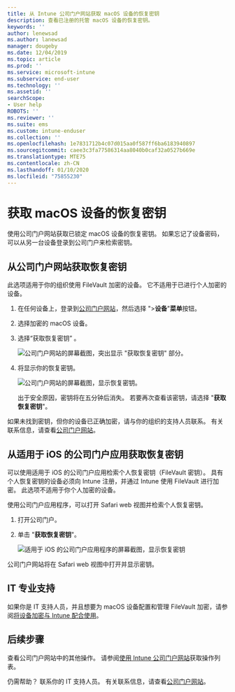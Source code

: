 ```yaml
---
title: 从 Intune 公司门户网站获取 macOS 设备的恢复密钥
description: 查看已注册的托管 macOS 设备的恢复密钥。
keywords: ''
author: lenewsad
ms.author: lanewsad
manager: dougeby
ms.date: 12/04/2019
ms.topic: article
ms.prod: ''
ms.service: microsoft-intune
ms.subservice: end-user
ms.technology: ''
ms.assetid: ''
searchScope:
- User help
ROBOTS: ''
ms.reviewer: ''
ms.suite: ems
ms.custom: intune-enduser
ms.collection: ''
ms.openlocfilehash: 1e7831712b4c07d015aa0f587ff6ba6183940897
ms.sourcegitcommit: caee3c3fa77586314aa8040b0caf32a0527b669e
ms.translationtype: MTE75
ms.contentlocale: zh-CN
ms.lasthandoff: 01/10/2020
ms.locfileid: "75855230"
---
```

# <a name="get-a-recovery-key-for-a-macos-device"></a>获取 macOS 设备的恢复密钥

使用公司门户网站获取已锁定 macOS 设备的恢复密钥。 如果忘记了设备密码，可以从另一台设备登录到公司门户来检索密钥。  

## <a name="get-recovery-key-from-company-portal-website"></a>从公司门户网站获取恢复密钥

此选项适用于你的组织使用 FileVault 加密的设备。 它不适用于已进行个人加密的设备。

1. 在任何设备上，登录到[公司门户网站](https://portal.manage.microsoft.com)，然后选择 ">**设备**"**菜单**按钮。  
2. 选择加密的 macOS 设备。  
3. 选择“获取恢复密钥”  。  

    ![公司门户网站的屏幕截图，突出显示 "获取恢复密钥" 部分。](./media/1907-recovery2-cpweb-intune.PNG)  

4. 将显示你的恢复密钥。

    ![公司门户网站的屏幕截图，显示恢复密钥。](./media/1907-recovery-cpweb-intune.PNG)  

    出于安全原因，密钥将在五分钟后消失。 若要再次查看该密钥，请选择 "**获取恢复密钥**"。

如果未找到密钥，但你的设备已正确加密，请与你的组织的支持人员联系。 有关联系信息，请查看[公司门户网站](https://go.microsoft.com/fwlink/?linkid=2010980)。  

## <a name="get-recovery-key-from-company-portal-app-for-ios"></a>从适用于 iOS 的公司门户应用获取恢复密钥

可以使用适用于 iOS 的公司门户应用检索个人恢复密钥（FileVault 密钥）。 具有个人恢复密钥的设备必须向 Intune 注册，并通过 Intune 使用 FileVault 进行加密。 此选项不适用于你个人加密的设备。 

使用公司门户应用程序，可以打开 Safari web 视图并检索个人恢复密钥。 

1. 打开公司门户。
2. 单击 "**获取恢复密钥**"。

    ![适用于 iOS 的公司门户应用程序的屏幕截图，显示恢复密钥](./media/get-recovery-key-cpweb-02.png)  

公司门户网站将在 Safari web 视图中打开并显示密钥。 

## <a name="it-pro-support"></a>IT 专业支持

如果你是 IT 支持人员，并且想要为 macOS 设备配置和管理 FileVault 加密，请参阅[将设备加密与 Intune 配合使用](/intune/protect/encrypt-devices)。

## <a name="next-steps"></a>后续步骤

查看公司门户网站中的其他操作。 请参阅[使用 Intune 公司门户网站](using-the-intune-company-portal-website.md)获取操作列表。  

仍需帮助？ 联系你的 IT 支持人员。 有关联系信息，请查看[公司门户网站](https://go.microsoft.com/fwlink/?linkid=2010980)。  
